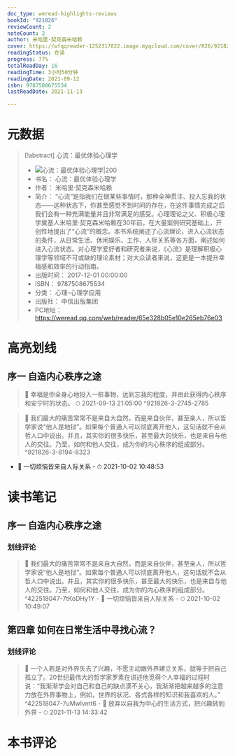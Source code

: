 ```yaml
---
doc_type: weread-highlights-reviews
bookId: "921826"
reviewCount: 2
noteCount: 2
author: 米哈里·契克森米哈赖
cover: https://wfqqreader-1252317822.image.myqcloud.com/cover/826/921826/t7_921826.jpg
readingStatus: 在读
progress: 77%
totalReadDay: 16
readingTime: 3小时50分钟
readingDate: 2021-09-12
isbn: 9787508675534
lastReadDate: 2021-11-13

---
```

# 元数据
> [!abstract] 心流：最优体验心理学
> - ![ 心流：最优体验心理学|200](https://wfqqreader-1252317822.image.myqcloud.com/cover/826/921826/t7_921826.jpg)
> - 书名： 心流：最优体验心理学
> - 作者： 米哈里·契克森米哈赖
> - 简介： “心流”是指我们在做某些事情时，那种全神贯注、投入忘我的状态——这种状态下，你甚至感觉不到时间的存在，在这件事情完成之后我们会有一种充满能量并且非常满足的感受。心理理论之父、积极心理学奠基人米哈里·契克森米哈赖在30年前，在大量案例研究基础上，开创性地提出了“心流”的概念。本书系统阐述了心流理论，进入心流状态的条件，从日常生活、休闲娱乐、工作、人际关系等各方面，阐述如何进入心流状态。对心理学爱好者和研究者来说，《心流》是理解积极心理学等领域不可或缺的理论素材；对大众读者来说，这更是一本提升幸福感和效率的行动指南。
> - 出版时间： 2017-12-01 00:00:00
> - ISBN： 9787508675534
> - 分类： 心理-心理学应用
> - 出版社： 中信出版集团
> - PC地址：https://weread.qq.com/web/reader/65e328b05e10e265eb76e03

# 高亮划线

## 序一 自造内心秩序之途

> 📌 幸福是你全身心地投入一桩事物，达到忘我的程度，并由此获得内心秩序和安宁时的状态。 
> ⏱ 2021-09-13 21:05:00 ^921826-3-2745-2785

> 📌 我们最大的痛苦常常不是来自大自然，而是来自伙伴，甚至亲人，所以哲学家说“他人是地狱”。如果每个普通人可以彻底离开他人，这句话就不会从哲人口中说出。并且，其实你的很多快乐，甚至最大的快乐，也是来自与他人的交往。乃至，如何和他人交往，成为你的内心秩序的组成部分。 ^921826-3-8194-8323
- 💭 一切烦恼皆来自人际关系 - ⏱ 2021-10-02 10:48:53 

# 读书笔记

## 序一 自造内心秩序之途

### 划线评论
> 📌 我们最大的痛苦常常不是来自大自然，而是来自伙伴，甚至亲人，所以哲学家说“他人是地狱”。如果每个普通人可以彻底离开他人，这句话就不会从哲人口中说出。并且，其实你的很多快乐，甚至最大的快乐，也是来自与他人的交往。乃至，如何和他人交往，成为你的内心秩序的组成部分。  ^422518047-7tKoDHy1Y
    - 💭 一切烦恼皆来自人际关系
    - ⏱ 2021-10-02 10:49:07
   
## 第四章 如何在日常生活中寻找心流？

### 划线评论
> 📌 一个人若是对外界失去了兴趣，不愿主动跟外界建立关系，就等于把自己孤立了。20世纪最伟大的哲学家罗素在讲述他觅得个人幸福的过程时说：“我渐渐学会对自己和自己的缺点漠不关心，我渐渐把越来越多的注意力放在外界事物上，例如，世界的状况、各式各样的知识和我喜欢的人。”  ^422518047-7uMwlvmt6
    - 💭 放弃以自我为中心的生活方式，把兴趣转到外界
    - ⏱ 2021-11-13 14:33:42
   
# 本书评论

